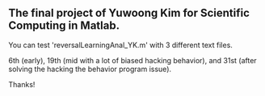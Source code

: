 ## The final project of Yuwoong Kim for Scientific Computing in Matlab.

You can test 'reversalLearningAnal_YK.m' with 3 different text files.

6th (early), 19th (mid with a lot of biased hacking behavior), and 31st (after solving the hacking the behavior program issue).

Thanks!
